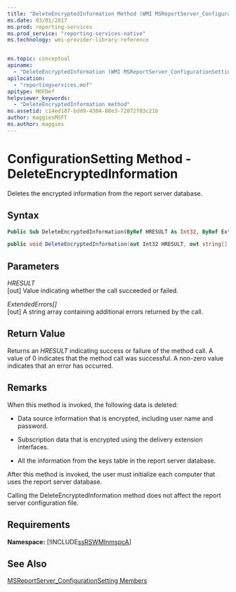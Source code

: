 ```yaml
---
title: "DeleteEncryptedInformation Method (WMI MSReportServer_ConfigurationSetting) | Microsoft Docs"
ms.date: 03/01/2017
ms.prod: reporting-services
ms.prod_service: "reporting-services-native"
ms.technology: wmi-provider-library-reference


ms.topic: conceptual
apiname: 
  - "DeleteEncryptedInformation (WMI MSReportServer_ConfigurationSetting Class)"
apilocation: 
  - "reportingservices.mof"
apitype: MOFDef
helpviewer_keywords: 
  - "DeleteEncryptedInformation method"
ms.assetid: c14ed187-bdd9-4304-88e3-72072f03c21b
author: maggiesMSFT
ms.author: maggies
---
```

# ConfigurationSetting Method - DeleteEncryptedInformation
  Deletes the encrypted information from the report server database.  
  
## Syntax  
  
```vb  
Public Sub DeleteEncryptedInformation(ByRef HRESULT As Int32, ByRef ExtendedErrors() As String)  
```  
  
```csharp  
public void DeleteEncryptedInformation(out Int32 HRESULT, out string[] ExtendedErrors);  
```  
  
## Parameters  
 *HRESULT*  
 [out] Value indicating whether the call succeeded or failed.  
  
 *ExtendedErrors[]*  
 [out] A string array containing additional errors returned by the call.  
  
## Return Value  
 Returns an *HRESULT* indicating success or failure of the method call. A value of 0 indicates that the method call was successful. A non-zero value indicates that an error has occurred.  
  
## Remarks  
 When this method is invoked, the following data is deleted:  
  
-   Data source information that is encrypted, including user name and password.  
  
-   Subscription data that is encrypted using the delivery extension interfaces.  
  
-   All the information from the keys table in the report server database.  
  
 After this method is invoked, the user must initialize each computer that uses the report server database.  
  
 Calling the DeleteEncryptedInformation method does not affect the report server configuration file.  
  
## Requirements  
 **Namespace:** [!INCLUDE[ssRSWMInmspcA](../../includes/ssrswminmspca-md.md)]  
  
## See Also  
 [MSReportServer_ConfigurationSetting Members](../../reporting-services/wmi-provider-library-reference/msreportserver-configurationsetting-members.md)  
  
  
